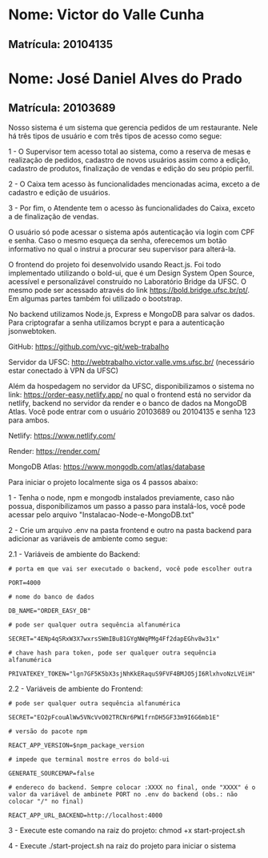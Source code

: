 # Nome: Victor do Valle Cunha

## Matrícula: 20104135

# Nome: José Daniel Alves do Prado

## Matrícula: 20103689

Nosso sistema é um sistema que gerencia pedidos de um restaurante. Nele há três tipos de usuário e com três tipos de acesso como segue:

1 - O Supervisor tem acesso total ao sistema, como a reserva de mesas e realização de pedidos, cadastro de novos usuários assim como a edição, cadastro de produtos, finalização de vendas e edição do seu própio perfil.

2 - O Caixa tem acesso às funcionalidades mencionadas acima, exceto a de cadastro e edição de usuários.

3 - Por fim, o Atendente tem o acesso às funcionalidades do Caixa, exceto a de finalização de vendas.

O usuário só pode acessar o sistema após autenticação via login com CPF e senha. Caso o mesmo esqueça da senha, oferecemos um botão informativo no qual o instrui a procurar seu supervisor para alterá-la.

O frontend do projeto foi desenvolvido usando React.js. Foi todo implementado utilizando o bold-ui, que é um Design System Open Source, acessível e personalizável construído no Laboratório Bridge da UFSC. O mesmo pode ser acessado através do link https://bold.bridge.ufsc.br/pt/. Em algumas partes também foi utilizado o bootstrap.

No backend utilizamos Node.js, Express e MongoDB para salvar os dados. Para criptografar a senha utilizamos bcrypt e para a autenticação jsonwebtoken.

GitHub: https://github.com/vvc-git/web-trabalho

Servidor da UFSC: http://webtrabalho.victor.valle.vms.ufsc.br/ (necessário estar conectado à VPN da UFSC)

Além da hospedagem no servidor da UFSC, disponibilizamos o sistema no link: https://order-easy.netlify.app/ no qual o frontend está no servidor da netlify, backend no servidor da render e o banco de dados na MongoDB Atlas. Você pode entrar com o usuário 20103689 ou 20104135 e senha 123 para ambos.

Netlify: https://www.netlify.com/

Render: https://render.com/

MongoDB Atlas: https://www.mongodb.com/atlas/database

Para iniciar o projeto localmente siga os 4 passos abaixo:

1 - Tenha o node, npm e mongodb instalados previamente, caso não possua, disponibilizamos um passo a passo para instalá-los, você pode acessar pelo arquivo "Instalacao-Node-e-MongoDB.txt"

2 - Crie um arquivo .env na pasta frontend e outro na pasta backend para adicionar as variáveis de ambiente como segue:

2.1 - Variáveis de ambiente do Backend:

    # porta em que vai ser executado o backend, você pode escolher outra

    PORT=4000

    # nome do banco de dados

    DB_NAME="ORDER_EASY_DB"

    # pode ser qualquer outra sequência alfanumérica

    SECRET="4ENp4qSRxW3X7wxrsSWmIBu81GYgNWqPMg4Ff2dapEGhv8w31x"

    # chave hash para token, pode ser qualquer outra sequência alfanumérica

    PRIVATEKEY_TOKEN="lgn7GF5K5bX3sjNhKkERaquS9FVF4BMJO5jI6RlxhvoNzLVEiH"

2.2 - Variáveis de ambiente do Frontend:

    # pode ser qualquer outra sequência alfanumérica

    SECRET="EO2pFcouAlWw5VNcVvO02TRCNr6PW1frnDH5GF33m9I6G6mb1E"

    # versão do pacote npm

    REACT_APP_VERSION=$npm_package_version

    # impede que terminal mostre erros do bold-ui

    GENERATE_SOURCEMAP=false

    # endereco do backend. Sempre colocar :XXXX no final, onde "XXXX" é o valor da variável de ambinete PORT no .env do backend (obs.: não colocar "/" no final)

    REACT_APP_URL_BACKEND=http://localhost:4000

3 - Execute este comando na raiz do projeto: chmod +x start-project.sh

4 - Execute ./start-project.sh na raiz do projeto para iniciar o sistema
